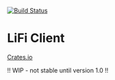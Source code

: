 [![Build Status](https://travis-ci.com/resolvingarchitecture/lifi-client.svg?branch=master)](https://travis-ci.com/resolvingarchitecture/lifi-client)
# LiFi Client

[Crates.io](https://crates.io/crates/lifi_client)

!! WIP - not stable until version 1.0 !!
